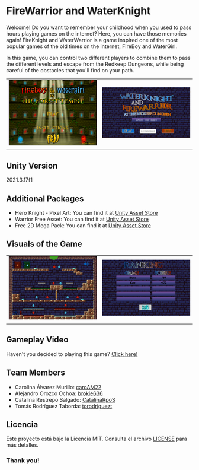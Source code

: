 # FireWarrior and WaterKnight

Welcome! Do you want to remember your childhood when you used to pass hours playing games on the internet? Here, you can have those memories again! FireKnight and WaterWarrior is a game inspired one of the most popular games of the old times on the internet, FireBoy and WaterGirl.

In this game, you can control two different players to combine them to pass the different levels and escape from the Redkeep Dungeons, while being careful of the obstacles that you'll find on your path.

| | | 
| :--: | :--: |
| ![Original Game](./images/originalMenu.png) | ![Main Menu](./images/mainMenu.png) |
| | | 

## Unity Version

2021.3.17f1

## Additional Packages

- Hero Knight - Pixel Art: You can find it at [Unity Asset Store](https://assetstore.unity.com/packages/2d/characters/hero-knight-pixel-art-165188)
- Warrior Free Asset: You can find it at [Unity Asset Store](https://assetstore.unity.com/packages/2d/characters/warrior-free-asset-195707)
- Free 2D Mega Pack: You can find it at [Unity Asset Store](https://assetstore.unity.com/packages/2d/free-2d-mega-pack-177430)

## Visuals of the Game

|  |  |
| :--: | :--: |
| ![Level 1](./images/level1.png) | ![Ranking](./images/ranking.png) |
|  |  |

## Gameplay Video 

Haven't you decided to playing this game? [Click here!](https://www.youtube.com/watch?v=ncHXUSPru8g)

## Team Members

- Carolina Álvarez Murillo: [caroAM22](https://github.com/caroAM22)
- Alejandro Orozco Ochoa: [brokie636](https://github.com/brokie636)
- Catalina Restrepo Salgado: [CatalinaRpoS](https://github.com/CatalinaRpoS)
- Tomás Rodríguez Taborda: [torodriguezt](https://github.com/torodriguezt)

## Licencia

Este proyecto está bajo la Licencia MIT. Consulta el archivo [LICENSE](LICENSE) para más detalles.

### Thank you! 
